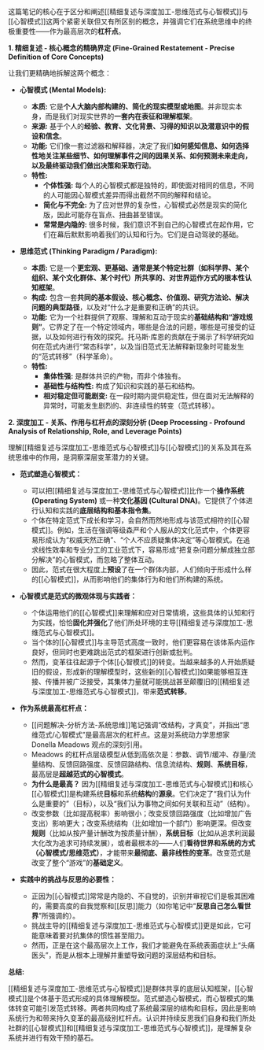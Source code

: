 这篇笔记的核心在于区分和阐述[[精细复述与深度加工-思维范式与心智模式]]与[[心智模式]]这两个紧密关联但又有所区别的概念，并强调它们在系统思维中的终极重要性——作为最高层次的**杠杆点**。

**1. 精细复述 - 核心概念的精确界定 (Fine-Grained Restatement - Precise Definition of Core Concepts)**

让我们更精确地拆解这两个概念：

*   **心智模式 (Mental Models):**
    *   **本质:** 它是**个人大脑内部构建的、简化的现实模型或地图**。并非现实本身，而是我们对现实世界的**一套内在表征和理解框架**。
    *   **来源:** 基于个人的**经验、教育、文化背景、习得的知识以及潜意识中的假设和信念**。
    *   **功能:** 它们像一套过滤器和解释器，决定了我们**如何感知信息、如何选择性地关注某些细节、如何理解事件之间的因果关系、如何预测未来走向，以及最终驱动我们做出决策和采取行动**。
    *   **特性:**
        *   **个体性强:** 每个人的心智模式都是独特的，即使面对相同的信息，不同的人可能因心智模式差异而得出截然不同的解释和结论。
        *   **简化与不完全:** 为了应对世界的复杂性，心智模式必然是现实的简化版，因此可能存在盲点、扭曲甚至错误。
        *   **常常是内隐的:** 很多时候，我们意识不到自己的心智模式在起作用，它们在幕后默默影响着我们的认知和行为。它们是自动驾驶的基础。

*   **思维范式 (Thinking Paradigm / Paradigm):**
    *   **本质:** 它是一个**更宏观、更基础、通常是某个特定社群（如科学界、某个组织、某个文化群体、某个时代）所共享的、对世界运作方式的根本性认知框架**。
    *   **构成:** 包含一套**共同的基本假设、核心概念、价值观、研究方法论、解决问题的典型路径**，以及对“什么才是重要和正确”的共识。
    *   **功能:** 它为一个社群提供了观察、理解和互动于现实的**基础结构和“游戏规则”**。它界定了在一个特定领域内，哪些是合法的问题，哪些是可接受的证据，以及如何进行有效的探究。托马斯·库恩的贡献在于揭示了科学研究如何在范式内进行“常态科学”，以及当旧范式无法解释新现象时可能发生的“范式转移”（科学革命）。
    *   **特性:**
        *   **集体性强:** 是群体共识的产物，而非个体独有。
        *   **基础性与结构性:** 构成了知识和实践的基石和结构。
        *   **相对稳定但可能剧变:** 在一段时期内提供稳定性，但在面对无法解释的异常时，可能发生剧烈的、非连续性的转变（范式转移）。

**2. 深度加工 - 关系、作用与杠杆点的深刻分析 (Deep Processing - Profound Analysis of Relationship, Role, and Leverage Points)**

理解[[精细复述与深度加工-思维范式与心智模式]]与[[心智模式]]的关系及其在系统思维中的作用，是洞察深层变革潜力的关键。

*   **范式塑造心智模式：**
    *   可以把[[精细复述与深度加工-思维范式与心智模式]]比作一个**操作系统 (Operating System)** 或一种**文化基因 (Cultural DNA)**。它提供了个体进行认知和实践的**底层结构和基本指令集**。
    *   个体在特定范式下成长和学习，会自然而然地形成与该范式相符的[[心智模式]]。例如，生活在强调等级森严和个人服从的文化范式中，个体更容易形成认为“权威天然正确”、“个人不应质疑集体决定”等心智模式。在追求线性效率和专业分工的工业范式下，容易形成“把复杂问题分解成独立部分解决”的心智模式，而忽略了整体互动。
    *   因此，范式在很大程度上**预设**了在一个群体内部，人们倾向于形成什么样的[[心智模式]]，从而影响他们的集体行为和他们所构建的系统。

*   **心智模式是范式的微观体现与实践者：**
    *   个体运用他们的[[心智模式]]来理解和应对日常情境，这些具体的认知和行为实践，恰恰**固化并强化**了他们所处环境的主导[[精细复述与深度加工-思维范式与心智模式]]。
    *   当个体的[[心智模式]]与主导范式高度一致时，他们更容易在该体系内运作良好，但同时也更难跳出范式的框架进行创新或批判。
    *   然而，变革往往起源于个体[[心智模式]]的转变。当越来越多的人开始质疑旧的假设，形成新的理解模型时，这些新的[[心智模式]]如果能够相互连接、传播并被广泛接受，其集体力量就可能挑战甚至颠覆旧的[[精细复述与深度加工-思维范式与心智模式]]，带来**范式转移**。

*   **作为系统最高杠杆点：**
    *   [[问题解决-分析方法-系统思维]]笔记强调“改结构，才真变”，并指出“思维范式/心智模式”是最高层次的杠杆点。这是对系统动力学思想家 Donella Meadows 观点的深刻引用。
    *   Meadows 的杠杆点层级模型从低到高依次是：参数、调节/缓冲、存量/流量结构、反馈回路强度、反馈回路结构、信息流结构、**规则**、**系统目标**，最高层是**超越范式的心智模式**。
    *   **为什么是最高？** 因为[[精细复述与深度加工-思维范式与心智模式]]和核心[[心智模式]]是构建系统**目标**和系统**结构**的**源泉**。它们决定了“我们认为什么是重要的”（目标），以及“我们认为事物之间如何关联和互动”（结构）。
    *   改变参数（比如提高税率）影响很小；改变反馈回路强度（比如增加广告支出）影响更大；改变系统结构（比如增加一个部门）影响更深。但改变**规则**（比如从按产量计酬改为按质量计酬），**系统目标**（比如从追求利润最大化改为追求可持续发展），或者最根本的——人们**看待世界和系统的方式（心智模式/思维范式）**，才能带来**最彻底、最非线性的变革**。改变范式是改变了整个“游戏”的**基础定义**。

*   **实践中的挑战与反思的必要性：**
    *   正因为[[心智模式]]常常是内隐的、不自觉的，识别并审视它们是极其困难的，需要高度的自我觉察和[[反思]]能力（如你笔记中“**反思自己怎么看世界**”所强调的）。
    *   挑战主导的[[精细复述与深度加工-思维范式与心智模式]]更是如此，它可能意味着要对抗集体的惯性甚至阻力。
    *   然而，正是在这个最高层次上工作，我们才能避免在系统表面症状上“头痛医头”，而是从根本上理解并重塑导致问题的深层结构和目标。

**总结:**

[[精细复述与深度加工-思维范式与心智模式]]是群体共享的底层认知框架，[[心智模式]]是个体基于范式形成的具体理解模型。范式塑造心智模式，而心智模式的集体转变可能引发范式转移。两者共同构成了系统最深层的结构和目标，因此是影响系统行为和带来持久变革的最高级别杠杆点。认识并持续反思我们自身和我们所处社群的[[心智模式]]和[[精细复述与深度加工-思维范式与心智模式]]，是理解复杂系统并进行有效干预的基石。